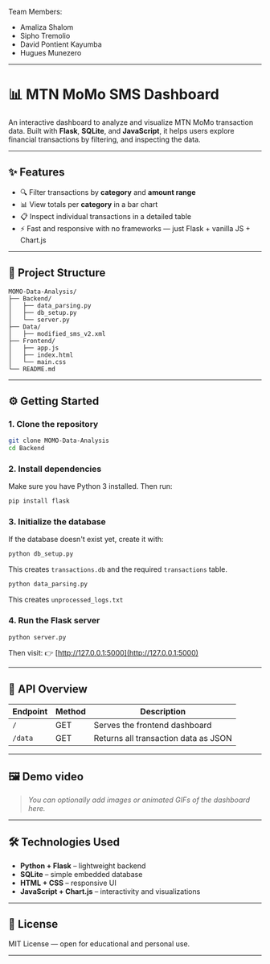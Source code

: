Team Members:

*  Amaliza Shalom
* Sipho Tremolio
* David Pontient Kayumba
* Hugues Munezero

---

# 📊 MTN MoMo SMS Dashboard

An interactive dashboard to analyze and visualize MTN MoMo transaction data. Built with **Flask**, **SQLite**, and **JavaScript**, it helps users explore financial transactions by filtering, and inspecting the data.

---

## ✨ Features

* 🔍 Filter transactions by **category** and **amount range**
* 📊 View totals per **category** in a bar chart
* 📋 Inspect individual transactions in a detailed table
* ⚡ Fast and responsive with no frameworks — just Flask + vanilla JS + Chart.js

---

## 📁 Project Structure

```
MOMO-Data-Analysis/
├── Backend/
│   ├── data_parsing.py
│   ├── db_setup.py
│   └── server.py
├── Data/
│   ├── modified_sms_v2.xml   
├── Frontend/
│   ├── app.js       
│   ├── index.html         
│   └── main.css            
└── README.md            
```

---

## ⚙️ Getting Started

### 1. Clone the repository

```bash
git clone MOMO-Data-Analysis
cd Backend
```

### 2. Install dependencies

Make sure you have Python 3 installed. Then run:

```bash
pip install flask
```

### 3. Initialize the database

If the database doesn't exist yet, create it with:

```bash
python db_setup.py
```

This creates `transactions.db` and the required `transactions` table.

```bash
python data_parsing.py
```

This creates `unprocessed_logs.txt` 

### 4. Run the Flask server

```bash
python server.py
```

Then visit:
👉 [http://127.0.0.1:5000](http://127.0.0.1:5000)

---

## 🔗 API Overview

| Endpoint | Method | Description                          |
| -------- | ------ | ------------------------------------ |
| `/`      | GET    | Serves the frontend dashboard        |
| `/data`  | GET    | Returns all transaction data as JSON |

---

## 🖼️ Demo video 

> *You can optionally add images or animated GIFs of the dashboard here.*

---

## 🛠 Technologies Used

* **Python + Flask** – lightweight backend
* **SQLite** – simple embedded database
* **HTML + CSS** – responsive UI
* **JavaScript + Chart.js** – interactivity and visualizations

---

## 📄 License

MIT License — open for educational and personal use.

---
